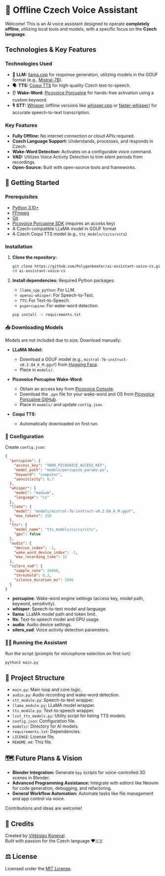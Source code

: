 # 🤖 Offline Czech Voice Assistant

Welcome! This is an AI voice assistant designed to operate **completely offline**, utilizing local tools and models, with a specific focus on the **Czech language**.

## Technologies & Key Features

### Technologies Used
* 🧠 **LLM:** [llama.cpp](https://github.com/ggerganov/llama.cpp) for response generation, utilizing models in the GGUF format (e.g., [Mistral-7B](https://huggingface.co/mistralai/Mixtral-8x7B-v0.1)).
* 🗣️ **TTS:** [Coqui TTS](https://github.com/coqui-ai/TTS) for high-quality Czech text-to-speech.
* 👂 **Wake-Word:** [Picovoice Porcupine](https://github.com/Picovoice/porcupine) for hands-free activation using a custom keyword.
* 🎙️ **STT:** [Whisper](https://github.com/openai/whisper) (offline versions like [whisper.cpp](https://github.com/ggerganov/whisper.cpp) or [faster-whisper](https://github.com/SYSTRAN/faster-whisper)) for accurate speech-to-text transcription.

### Key Features
* **Fully Offline:** No internet connection or cloud APIs required.
* **Czech Language Support:** Understands, processes, and responds in Czech.
* **Wake-Word Detection:** Activates on a configurable voice command.
* **VAD:** Utilizes Voice Activity Detection to trim silent periods from recordings.
* **Open-Source:** Built with open-source tools and frameworks.

## 🚀 Getting Started

### Prerequisites
* [Python 3.10+](https://www.python.org)
* [FFmpeg](https://ffmpeg.org)
* [Git](https://git-scm.com)
* [Picovoice Porcupine SDK](https://console.picovoice.ai/) (requires an access key)
* A Czech-compatible LLaMA model in GGUF format
* A Czech Coqui TTS model (e.g., `tts_models/cs/cv/vits`)

### Installation
1. **Clone the repository:**
   ```bash
   git clone https://github.com/Polygonbeater/ai-assistant-voice-cs.git
   cd ai-assistant-voice-cs
   ```

2. **Install dependencies:**
   Required Python packages:
   * `llama_cpp_python`: For LLM.
   * `openai-whisper`: For Speech-to-Text.
   * `TTS`: For Text-to-Speech.
   * `pvporcupine`: For wake-word detection.
   ```bash
   pip install -r requirements.txt
   ```

### 📥 Downloading Models
Models are not included due to size. Download manually:

* **LLaMA Model:**
  * Download a GGUF model (e.g., `mistral-7b-instruct-v0.2.Q4_K_M.gguf`) from [Hugging Face](https://huggingface.co/TheBloke/Mistral-7B-Instruct-v0.2-GGUF/blob/main/mistral-7b-instruct-v0.2.Q4_K_M.gguf).
  * Place in `models/`.

* **Picovoice Porcupine Wake-Word:**
  * Obtain an access key from [Picovoice Console](https://console.picovoice.ai/).
  * Download the `.ppn` file for your wake-word and OS from [Picovoice Porcupine GitHub](https://github.com/Picovoice/porcupine/tree/master/lib/common).
  * Place in `models/` and update `config.json`.

* **Coqui TTS:**
  * Automatically downloaded on first run.

### 🎨 Configuration
Create `config.json`:
```json
{
  "porcupine": {
    "access_key": "YOUR_PICOVOICE_ACCESS_KEY",
    "model_path": "models/porcupine_params.pv",
    "keyword": "computer",
    "sensitivity": 0.7
  },
  "whisper": {
    "model": "medium",
    "language": "cs"
  },
  "llama": {
    "model": "models/mistral-7b-instruct-v0.2.Q4_K_M.gguf",
    "max_tokens": 150
  },
  "tts": {
    "model_name": "tts_models/cs/cv/vits",
    "gpu": false
  },
  "audio": {
    "device_index": -1,
    "wake_word_device_index": -1,
    "max_recording_time": 15
  },
  "silero_vad": {
    "sample_rate": 16000,
    "threshold": 0.3,
    "silence_duration_ms": 2000
  }
}
```

* **porcupine**: Wake-word engine settings (access key, model path, keyword, sensitivity).
* **whisper**: Speech-to-text model and language.
* **llama**: LLaMA model path and token limit.
* **tts**: Text-to-speech model and GPU usage.
* **audio**: Audio device settings.
* **silero_vad**: Voice activity detection parameters.

### 🏃‍♂️ Running the Assistant
Run the script (prompts for microphone selection on first run):
```bash
python3 main.py
```

## 📁 Project Structure
* `main.py`: Main loop and core logic.
* `audio.py`: Audio recording and wake-word detection.
* `stt_module.py`: Speech-to-text wrapper.
* `llama_module.py`: LLaMA model wrapper.
* `tts_module.py`: Text-to-speech wrapper.
* `list_tts_models.py`: Utility script for listing TTS models.
* `config.json`: Configuration file.
* `models/`: Directory for AI models.
* `requirements.txt`: Dependencies.
* `LICENSE`: License file.
* `README.md`: This file.

## 🗺️ Future Plans & Vision
* **Blender Integration:** Generate `bpy` scripts for voice-controlled 3D scenes in Blender.
* **Advanced Programming Assistance:** Integrate with editors like Neovim for code generation, debugging, and refactoring.
* **General Workflow Automation:** Automate tasks like file management and app control via voice.

Contributions and ideas are welcome!

## 💖 Credits
Created by [Vítězslav Koneval](https://github.com/Polygonbeater).  
Built with passion for the Czech language ❤️🇨🇿

## ⚖️ License
Licensed under the [MIT License](https://github.com/Polygonbeater/ai-assistant-voice-cs/blob/main/LICENSE).